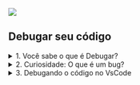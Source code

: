 ![](./assets/hd-header.png)

## Debugar seu código

<details>
  <summary>1. Você sabe o que é Debugar?</summary>

- Debugar é o processo de localizar erros ou verificar se o código está funcionando corretamente.

- Mas também pode ser usado para entender a lógica implementada por outro desenvolvedor.

</details>

<details>
  <summary>2. Curiosidade: O que é um bug?</summary>

- `Bug` é um erro que ocorre durante o desenvolvimento de um software.
- `Debugar` é desfazer este erro.
</details>

<details>
  <summary>3. Debugando o código no VsCode</summary>

- Passo 1: Ao passar o mouse antes da numeração da linha, perceba que vai ficar vermelho, essa indicação serve para informar o ponto de interrupção que desejo começar a debugar.

![](./assets/01.png)

- Passo 2: Ao clicar no ponto vermleho, a linha ficará marcada, indicando que a execução será interrompida e você poderá ver o que está acontecendo quando estiver debugando.

![](./assets/02.png)

- Passo 3: No menu vertical do VsCode, escolhe a opção `Executar e Depurar`

![](./assets/03.png)

- Passo 4: Irá abrir uma janela com três opções, você irá clicar na primeira opção `Executar e Depurar`.

![](./assets/04.png)

- Passo 5:
  - Você poderá utilizar os botões de controle para sair debugando o seu código
  - A janela do lado esquedo, serve para acompanhar as modificações acontencendo no momento da execução.

![](./assets/05.png)

</details>
